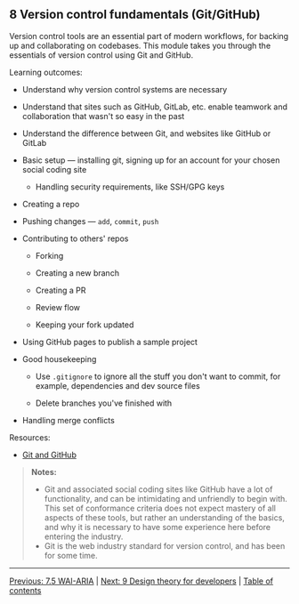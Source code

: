 ## 8 Version control fundamentals (Git/GitHub)

Version control tools are an essential part of modern workflows, for backing up and collaborating on codebases. This module takes you through the essentials of version control using Git and GitHub.

Learning outcomes:

- Understand why version control systems are necessary

- Understand that sites such as GitHub, GitLab, etc. enable teamwork and collaboration that wasn't so easy in the past

- Understand the difference between Git, and websites like GitHub or GitLab

- Basic setup — installing git, signing up for an account for your chosen social coding site

  - Handling security requirements, like SSH/GPG keys

- Creating a repo

- Pushing changes — `add`, `commit`, `push`

- Contributing to others' repos

  - Forking

  - Creating a new branch

  - Creating a PR

  - Review flow

  - Keeping your fork updated

- Using GitHub pages to publish a sample project

- Good housekeeping

  - Use `.gitignore` to ignore all the stuff you don't want to commit, for example, dependencies and dev source files

  - Delete branches you've finished with

- Handling merge conflicts

Resources:

- [Git and GitHub](https://developer.mozilla.org/docs/Learn/Tools_and_testing/GitHub)

> **Notes:**
>
> - Git and associated social coding sites like GitHub have a lot of functionality, and can be intimidating and unfriendly to begin with. This set of conformance criteria does not expect mastery of all aspects of these tools, but rather an understanding of the basics, and why it is necessary to have some experience here before entering the industry.
> - Git is the web industry standard for version control, and has been for some time.

---

[Previous: 7.5 WAI-ARIA](/curriculum/2-core/4-best-practices-and-essential-tooling/7-5-wai-aria.md) | [Next: 9 Design theory for developers](/curriculum/2-core/4-best-practices-and-essential-tooling/9-0-design-theory-for-developers.md) | [Table of contents](/TOC.md)
